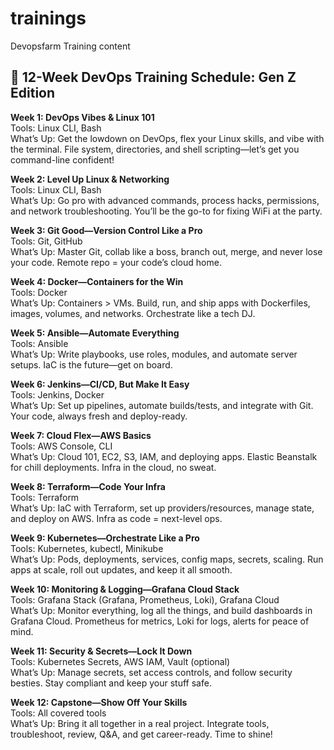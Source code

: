 # trainings
Devopsfarm Training content

## 🚀 12-Week DevOps Training Schedule: Gen Z Edition

**Week 1: DevOps Vibes & Linux 101**  
Tools: Linux CLI, Bash  
What’s Up: Get the lowdown on DevOps, flex your Linux skills, and vibe with the terminal. File system, directories, and shell scripting—let’s get you command-line confident!

**Week 2: Level Up Linux & Networking**  
Tools: Linux CLI, Bash  
What’s Up: Go pro with advanced commands, process hacks, permissions, and network troubleshooting. You’ll be the go-to for fixing WiFi at the party.

**Week 3: Git Good—Version Control Like a Pro**  
Tools: Git, GitHub  
What’s Up: Master Git, collab like a boss, branch out, merge, and never lose your code. Remote repo = your code’s cloud home.

**Week 4: Docker—Containers for the Win**  
Tools: Docker  
What’s Up: Containers > VMs. Build, run, and ship apps with Dockerfiles, images, volumes, and networks. Orchestrate like a tech DJ.

**Week 5: Ansible—Automate Everything**  
Tools: Ansible  
What’s Up: Write playbooks, use roles, modules, and automate server setups. IaC is the future—get on board.

**Week 6: Jenkins—CI/CD, But Make It Easy**  
Tools: Jenkins, Docker  
What’s Up: Set up pipelines, automate builds/tests, and integrate with Git. Your code, always fresh and deploy-ready.

**Week 7: Cloud Flex—AWS Basics**  
Tools: AWS Console, CLI  
What’s Up: Cloud 101, EC2, S3, IAM, and deploying apps. Elastic Beanstalk for chill deployments. Infra in the cloud, no sweat.

**Week 8: Terraform—Code Your Infra**  
Tools: Terraform  
What’s Up: IaC with Terraform, set up providers/resources, manage state, and deploy on AWS. Infra as code = next-level ops.

**Week 9: Kubernetes—Orchestrate Like a Pro**  
Tools: Kubernetes, kubectl, Minikube  
What’s Up: Pods, deployments, services, config maps, secrets, scaling. Run apps at scale, roll out updates, and keep it all smooth.

**Week 10: Monitoring & Logging—Grafana Cloud Stack**  
Tools: Grafana Stack (Grafana, Prometheus, Loki), Grafana Cloud  
What’s Up: Monitor everything, log all the things, and build dashboards in Grafana Cloud. Prometheus for metrics, Loki for logs, alerts for peace of mind.

**Week 11: Security & Secrets—Lock It Down**  
Tools: Kubernetes Secrets, AWS IAM, Vault (optional)  
What’s Up: Manage secrets, set access controls, and follow security besties. Stay compliant and keep your stuff safe.

**Week 12: Capstone—Show Off Your Skills**  
Tools: All covered tools  
What’s Up: Bring it all together in a real project. Integrate tools, troubleshoot, review, Q&A, and get career-ready. Time to shine!
